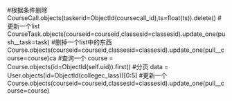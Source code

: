 
#根据条件删除
    CourseCall.objects(taskerid=ObjectId(coursecall_id),ts=float(ts)).delete()
#更新一个list
    CourseTask.objects(courseid=courseid,classesid=classesid).update_one(push__task=task)
#删掉一个list中的东西
    Course.objects(courseid=courseid,classesid=classesid).update_one(pull__course=course)ca
#查询一个
    course = Course.objects(id=ObjectId(self.uid)).first()
#分页
    data = User.objects(id=ObjectId(collegec_lass))[0:5]
#更新一个
    Course.objects(courseid=courseid,classesid=classesid).update_one(pull__course=course)

